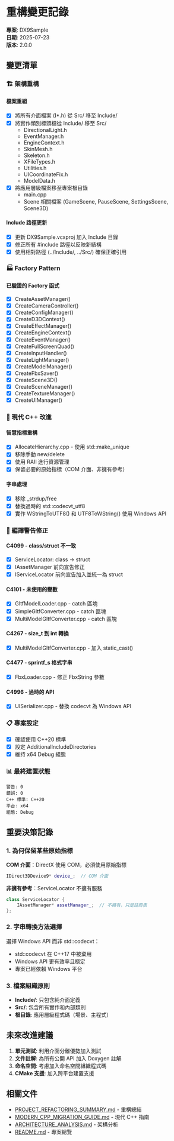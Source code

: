 # 重構變更記錄

**專案**: DX9Sample  
**日期**: 2025-07-23  
**版本**: 2.0.0

## 變更清單

### 🏗️ 架構重構

#### 檔案重組
- [x] 將所有介面檔案 (I*.h) 從 Src/ 移至 Include/
- [x] 將實作類別標頭檔從 Include/ 移至 Src/
  - DirectionalLight.h
  - EventManager.h  
  - EngineContext.h
  - SkinMesh.h
  - Skeleton.h
  - XFileTypes.h
  - Utilities.h
  - UICoordinateFix.h
  - ModelData.h
- [x] 將應用層級檔案移至專案根目錄
  - main.cpp
  - Scene 相關檔案 (GameScene, PauseScene, SettingsScene, Scene3D)

#### Include 路徑更新
- [x] 更新 DX9Sample.vcxproj 加入 Include 目錄
- [x] 修正所有 #include 路徑以反映新結構
- [x] 使用相對路徑 (../Include/, ../Src/) 確保正確引用

### 🏭 Factory Pattern

#### 已驗證的 Factory 函式
- [x] CreateAssetManager()
- [x] CreateCameraController() 
- [x] CreateConfigManager()
- [x] CreateD3DContext()
- [x] CreateEffectManager()
- [x] CreateEngineContext()
- [x] CreateEventManager()
- [x] CreateFullScreenQuad()
- [x] CreateInputHandler()
- [x] CreateLightManager()
- [x] CreateModelManager()
- [x] CreateFbxSaver()
- [x] CreateScene3D()
- [x] CreateSceneManager()
- [x] CreateTextureManager()
- [x] CreateUIManager()

### 🔧 現代 C++ 改進

#### 智慧指標重構
- [x] AllocateHierarchy.cpp - 使用 std::make_unique
- [x] 移除手動 new/delete
- [x] 使用 RAII 進行資源管理
- [x] 保留必要的原始指標（COM 介面、非擁有參考）

#### 字串處理
- [x] 移除 _strdup/free
- [x] 替換過時的 std::codecvt_utf8
- [x] 實作 WStringToUTF8() 和 UTF8ToWString() 使用 Windows API

### 🐛 編譯警告修正

#### C4099 - class/struct 不一致
- [x] ServiceLocator: class → struct
- [x] IAssetManager 前向宣告修正
- [x] IServiceLocator 前向宣告加入並統一為 struct

#### C4101 - 未使用的變數
- [x] GltfModelLoader.cpp - catch 區塊
- [x] SimpleGltfConverter.cpp - catch 區塊
- [x] MultiModelGltfConverter.cpp - catch 區塊

#### C4267 - size_t 到 int 轉換
- [x] MultiModelGltfConverter.cpp - 加入 static_cast<int>()

#### C4477 - sprintf_s 格式字串
- [x] FbxLoader.cpp - 修正 FbxString 參數

#### C4996 - 過時的 API
- [x] UISerializer.cpp - 替換 codecvt 為 Windows API

### 📋 專案設定

- [x] 確認使用 C++20 標準
- [x] 設定 AdditionalIncludeDirectories
- [x] 維持 x64 Debug 組態

### 📊 最終建置狀態

```
警告: 0
錯誤: 0
C++ 標準: C++20
平台: x64
組態: Debug
```

## 重要決策記錄

### 1. 為何保留某些原始指標

**COM 介面**：DirectX 使用 COM，必須使用原始指標
```cpp
IDirect3DDevice9* device_;  // COM 介面
```

**非擁有參考**：ServiceLocator 不擁有服務
```cpp
class ServiceLocator {
    IAssetManager* assetManager_;  // 不擁有，只是註冊表
};
```

### 2. 字串轉換方法選擇

選擇 Windows API 而非 std::codecvt：
- std::codecvt 在 C++17 中被棄用
- Windows API 更有效率且穩定
- 專案已經依賴 Windows 平台

### 3. 檔案組織原則

- **Include/**: 只包含純介面定義
- **Src/**: 包含所有實作和內部類別
- **根目錄**: 應用層級程式碼（場景、主程式）

## 未來改進建議

1. **單元測試**: 利用介面分離優勢加入測試
2. **文件註解**: 為所有公開 API 加入 Doxygen 註解
3. **命名空間**: 考慮加入命名空間組織程式碼
4. **CMake 支援**: 加入跨平台建置支援

## 相關文件

- [PROJECT_REFACTORING_SUMMARY.md](PROJECT_REFACTORING_SUMMARY.md) - 重構總結
- [MODERN_CPP_MIGRATION_GUIDE.md](MODERN_CPP_MIGRATION_GUIDE.md) - 現代 C++ 指南
- [ARCHITECTURE_ANALYSIS.md](ARCHITECTURE_ANALYSIS.md) - 架構分析
- [README.md](README.md) - 專案總覽